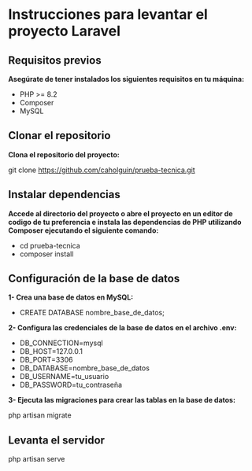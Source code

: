 # Instrucciones para levantar el proyecto Laravel

## Requisitos previos

**Asegúrate de tener instalados los siguientes requisitos en tu máquina:**

- PHP >= 8.2
- Composer
- MySQL

## Clonar el repositorio

**Clona el repositorio del proyecto:**

git clone https://github.com/caholguin/prueba-tecnica.git

## Instalar dependencias

**Accede al directorio del proyecto o abre el proyecto en un editor de codigo de tu preferencia e instala las dependencias de PHP utilizando Composer ejecutando el siguiente comando:**

- cd prueba-tecnica
- composer install

## Configuración de la base de datos

**1- Crea una base de datos en MySQL:**

- CREATE DATABASE nombre_base_de_datos;

**2- Configura las credenciales de la base de datos en el archivo .env:**

- DB_CONNECTION=mysql
- DB_HOST=127.0.0.1
- DB_PORT=3306
- DB_DATABASE=nombre_base_de_datos
- DB_USERNAME=tu_usuario
- DB_PASSWORD=tu_contraseña


**3- Ejecuta las migraciones para crear las tablas en la base de datos:**

php artisan migrate

## Levanta el servidor

php artisan serve

